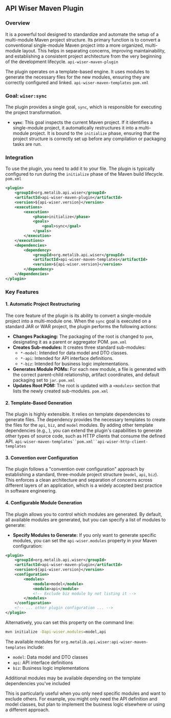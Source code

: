 ## API Wiser Maven Plugin

### Overview

It is a powerful tool designed to standardize and automate the setup of a multi-module Maven project structure. Its primary function is to convert a conventional single-module Maven project into a more organized, multi-module layout. This helps in separating concerns, improving maintainability, and establishing a consistent project architecture from the very beginning of the development lifecycle. `api-wiser-maven-plugin`

The plugin operates on a template-based engine. It uses modules to generate the necessary files for the new modules, ensuring they are correctly configured and linked. `api-wiser-maven-templates` `pom.xml`

### Goal: `wiser:sync`

The plugin provides a single goal, `sync`, which is responsible for executing the project transformation.
- **`sync`**: This goal inspects the current Maven project. If it identifies a single-module project, it automatically restructures it into a multi-module project. It is bound to the `initialize` phase, ensuring that the project structure is correctly set up before any compilation or packaging tasks are run.

### Integration

To use the plugin, you need to add it to your file. The plugin is typically configured to run during the `initialize` phase of the Maven build lifecycle. `pom.xml`

```xml
<plugin>
    <groupId>org.metalib.api.wiser</groupId>
    <artifactId>api-wiser-maven-plugin</artifactId>
    <version>${api-wiser.version}</version>
    <executions>
        <execution>
            <phase>initialize</phase>
            <goals>
                <goal>sync</goal>
            </goals>
        </execution>
    </executions>
    <dependencies>
        <dependency>
            <groupId>org.metalib.api.wiser</groupId>
            <artifactId>api-wiser-maven-templates</artifactId>
            <version>${api-wiser.version}</version>
        </dependency>
    </dependencies>
</plugin>
```

### Key Features

#### 1. Automatic Project Restructuring
The core feature of the plugin is its ability to convert a single-module project into a multi-module one. When the `sync` goal is executed on a standard JAR or WAR project, the plugin performs the following actions:
- **Changes Packaging:** The packaging of the root is changed to `pom`, designating it as a parent or aggregator POM. `pom.xml`
- **Creates Sub-modules:** It creates three standard sub-modules:
    - `*-model`: Intended for data model and DTO classes.
    - `*-api`: Intended for API interface definitions.
    - `*-biz`: Intended for business logic implementations.
- **Generates Module POMs:** For each new module, a file is generated with the correct parent-child relationship, artifact coordinates, and default packaging set to `jar`. `pom.xml`
- **Updates Root POM:** The root is updated with a `<modules>` section that lists the newly created sub-modules. `pom.xml`

#### 2. Template-Based Generation
The plugin is highly extensible. It relies on template dependencies to generate files. The dependency provides the necessary templates to create the files for the `api`, `biz`, and `model` modules. By adding other template dependencies (e.g., ), you can extend the plugin's capabilities to generate other types of source code, such as HTTP clients that consume the defined API. `api-wiser-maven-templates``pom.xml``api-wiser-http-client-templates`

#### 3. Convention over Configuration
The plugin follows a "convention over configuration" approach by establishing a standard, three-module project structure (`model`, `api`, `biz`). This enforces a clean architecture and separation of concerns across different layers of an application, which is a widely accepted best practice in software engineering.

#### 4. Configurable Module Generation
The plugin allows you to control which modules are generated. By default, all available modules are generated, but you can specify a list of modules to generate:

- **Specify Modules to Generate:** If you only want to generate specific modules, you can set the `api-wiser.modules` property in your Maven configuration:

```xml
<plugin>
    <groupId>org.metalib.api.wiser</groupId>
    <artifactId>api-wiser-maven-plugin</artifactId>
    <version>${api-wiser.version}</version>
    <configuration>
        <modules>
            <module>model</module>
            <module>api</module>
            <!-- Exclude biz module by not listing it -->
        </modules>
    </configuration>
    <!-- ... other plugin configuration ... -->
</plugin>
```

Alternatively, you can set this property on the command line:

```bash
mvn initialize -Dapi-wiser.modules=model,api
```

The available modules for `org.metalib.api.wiser:api-wiser-maven-templates` include:
- `model`: Data model and DTO classes
- `api`: API interface definitions
- `biz`: Business logic implementations

Additional modules may be available depending on the template dependencies you've included

This is particularly useful when you only need specific modules and want to exclude others. 
For example, you might only need the API definition and model classes, but plan to implement the business logic elsewhere or using a different approach.
